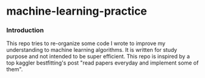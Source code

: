 # machine-learning-practice

### Introduction
This repo tries to re-organize some code I wrote to improve my understanding to machine learning algorithms. 
It is written for study purpose and not intended to be super efficient. 
This repo is inspired by a top kaggler bestfitting's post "read papers everyday and implement some of them".
